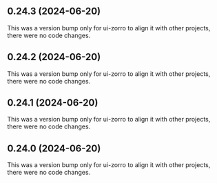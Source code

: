 ## 0.24.3 (2024-06-20)

This was a version bump only for ui-zorro to align it with other projects, there were no code changes.

## 0.24.2 (2024-06-20)

This was a version bump only for ui-zorro to align it with other projects, there were no code changes.

## 0.24.1 (2024-06-20)

This was a version bump only for ui-zorro to align it with other projects, there were no code changes.

## 0.24.0 (2024-06-20)

This was a version bump only for ui-zorro to align it with other projects, there were no code changes.